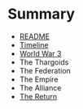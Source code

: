 # Summary

* [README](README.md)
* [Timeline](timeline.md)
* [World War 3](earth.md)
* The Thargoids
* The Federation
* The Empire
* The Alliance
* [The Return](the-thargoids.md)

